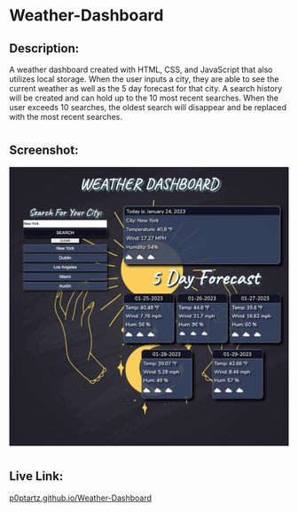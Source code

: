 # Weather-Dashboard

## Description:
A weather dashboard created with HTML, CSS, and JavaScript that also utilizes local storage.  When the user inputs a city, they are able to see the current weather as well as the 5 day forecast for that city.  A search history will be created and can hold up to the 10 most recent searches.  When the user exceeds 10 searches, the oldest search will disappear and be replaced with the most recent searches.  
#
## Screenshot:
![browser view](Assets/images/weather.png)
#
## Live Link: 
[p0ptartz.github.io/Weather-Dashboard](https://p0ptartz.github.io/Weather-Dashboard/)